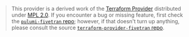 > This provider is a derived work of the [Terraform Provider](https://github.com/fivetran/terraform-provider-fivetran)
> distributed under [MPL 2.0](https://www.mozilla.org/en-US/MPL/2.0/). If you encounter a bug or missing feature,
> first check the [`pulumi-fivetran` repo](https://github.com/HighTideCRM/pulumi-fivetran/issues); however, if that doesn't turn up anything,
> please consult the source [`terraform-provider-fivetran` repo](https://github.com/fivetran/terraform-provider-fivetran/issues).